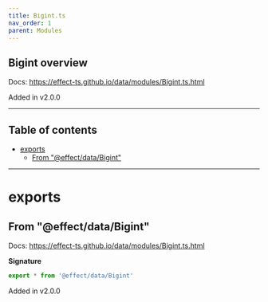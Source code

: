 ```yaml
---
title: Bigint.ts
nav_order: 1
parent: Modules
---
```


## Bigint overview

Docs: https://effect-ts.github.io/data/modules/Bigint.ts.html

Added in v2.0.0

---

<h2 class="text-delta">Table of contents</h2>

- [exports](#exports)
  - [From "@effect/data/Bigint"](#from-effectdatabigint)

---

# exports

## From "@effect/data/Bigint"

Docs: https://effect-ts.github.io/data/modules/Bigint.ts.html

**Signature**

```ts
export * from '@effect/data/Bigint'
```

Added in v2.0.0
